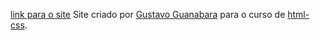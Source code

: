 [link para o site]([https://raulfsp.github.io/testando-web/](https://raulfsp.github.io/projeto-cordel/))  
Site criado por [Gustavo Guanabara](https://github.com/gustavoguanabara) para o curso de [html-css](https://www.cursoemvideo.com/curso/html5-css3-modulo1/).
